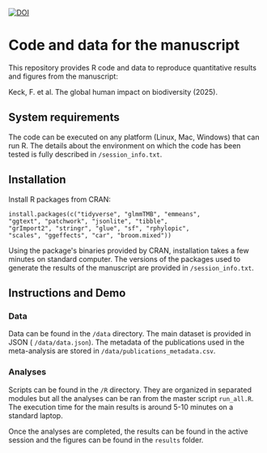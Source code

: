 

[![DOI](https://zenodo.org/badge/888406362.svg)](https://doi.org/10.5281/zenodo.14608769)


# Code and data for the manuscript

This repository provides R code and data to reproduce quantitative results and figures from the manuscript:

Keck, F. et al. The global human impact on biodiversity (2025).

## System requirements

The code can be executed on any platform (Linux, Mac, Windows) that can run R. The details about the environment on which the code has been tested is fully described in `/session_info.txt`.


## Installation

Install R packages from CRAN:

    install.packages(c("tidyverse", "glmmTMB", "emmeans",
    "ggtext", "patchwork", "jsonlite", "tibble",
    "grImport2", "stringr", "glue", "sf", "rphylopic",
    "scales", "ggeffects", "car", "broom.mixed"))

Using the package's binaries provided by CRAN, installation takes a few minutes on standard computer. The versions of the packages used to generate the results of the manuscript are provided in `/session_info.txt`.

## Instructions and Demo

### Data

Data can be found in the `/data` directory. The main dataset is provided in JSON ( `/data/data.json`). The metadata of the publications used in the meta-analysis are stored in `/data/publications_metadata.csv`.

### Analyses

Scripts can be found in the `/R` directory. They are organized in separated modules but all the analyses can be ran from the master script `run_all.R`. The execution time for the main results is around 5-10 minutes on a standard laptop.

Once the analyses are completed, the results can be found in the active session and the figures can be found in the `results` folder.

